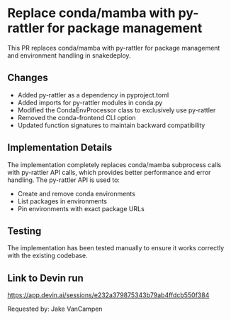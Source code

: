 # Replace conda/mamba with py-rattler for package management

This PR replaces conda/mamba with py-rattler for package management and environment handling in snakedeploy.

## Changes

- Added py-rattler as a dependency in pyproject.toml
- Added imports for py-rattler modules in conda.py
- Modified the CondaEnvProcessor class to exclusively use py-rattler
- Removed the conda-frontend CLI option
- Updated function signatures to maintain backward compatibility

## Implementation Details

The implementation completely replaces conda/mamba subprocess calls with py-rattler API calls, which provides better performance and error handling. The py-rattler API is used to:

- Create and remove conda environments
- List packages in environments
- Pin environments with exact package URLs

## Testing

The implementation has been tested manually to ensure it works correctly with the existing codebase.

## Link to Devin run
https://app.devin.ai/sessions/e232a379875343b79ab4ffdcb550f384

Requested by: Jake VanCampen

